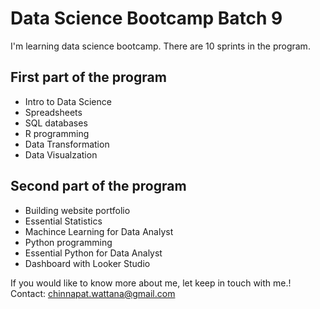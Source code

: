 # Data Science Bootcamp Batch 9

I'm learning data science bootcamp. There are 10 sprints in the program.

## First part of the program

- Intro to Data Science
- Spreadsheets
- SQL databases
- R programming
- Data Transformation
- Data Visualzation

## Second part of the program

- Building website portfolio
- Essential Statistics
- Machince Learning for Data Analyst
- Python programming
- Essential Python for Data Analyst
- Dashboard with Looker Studio

If you would like to know more about me, let keep in touch with me.!
Contact: chinnapat.wattana@gmail.com
